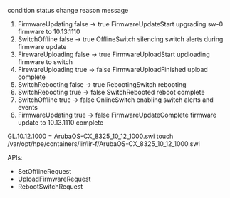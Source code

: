 condition status change reason message 
1. FirmwareUpdating false -> true FirmwareUpdateStart upgrading sw-0 firmware to 10.13.1110 
2. SwitchOffline false -> true OfflineSwitch silencing switch alerts during firmware update 
3. FirewareUploading false -> true FirmwareUploadStart updloading firmware to switch 
4. FirewareUploading true -> false FirmwareUploadFinished upload complete 
5. SwitchRebooting false -> true RebootingSwitch rebooting 
6. SwitchRebooting true -> false SwitchRebooted reboot complete 
7. SwitchOffline true -> false OnlineSwitch enabling switch alerts and events 
8. FirmwareUpdating true -> false FirmwareUpdateComplete firmware update to 10.13.1110 complete


GL.10.12.1000 = ArubaOS-CX_8325_10_12_1000.swi
touch /var/opt/hpe/containers/lir/lir-f/ArubaOS-CX_8325_10_12_1000.swi

APIs:
- SetOfflineRequest
- UploadFirmwareRequest
- RebootSwitchRequest